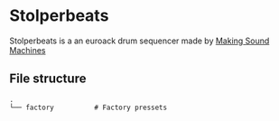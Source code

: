# Stolperbeats

Stolperbeats is a an euroack drum sequencer made by [Making Sound Machines](https://makingsoundmachines.com/)

## File structure
```
.
└── factory          # Factory pressets
```
